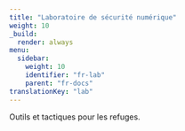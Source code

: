 ```yaml
---
title: "Laboratoire de sécurité numérique"
weight: 10
_build:
  render: always
menu:
  sidebar:
    weight: 10
    identifier: "fr-lab"
    parent: "fr-docs"
translationKey: "lab"
---
```

Outils et tactiques pour les refuges.
